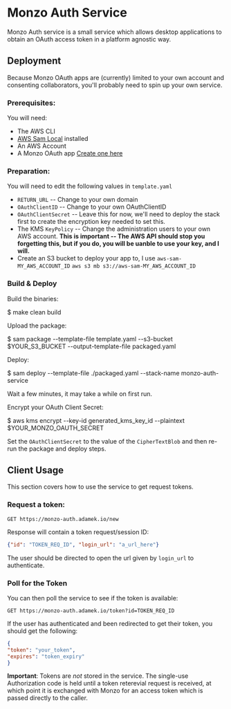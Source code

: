 Monzo Auth Service
==================

Monzo Auth service is a small service which allows
desktop applications to obtain an OAuth access token in a platform agnostic way.

Deployment
----------

Because Monzo OAuth apps are (currently) limited to your own account and consenting collaborators, you'll probably need to spin up your own service.

### Prerequisites:

You will need:
  * The AWS CLI
  * [AWS Sam Local](https://github.com/awslabs/aws-sam-local) installed
  * An AWS Account
  * A Monzo OAuth app [Create one here](https://developers.monzo.com/api)
  
### Preparation:

You will need to edit the following values in `template.yaml`

  * `RETURN_URL` -- Change to your own domain
  * `OAuthClientID` -- Change to your own OAuthClientID
  * `OAuthClientSecret` -- Leave this for now, we'll need to deploy the stack first to create the encryption key needed to set this.
  * The KMS `KeyPolicy` -- Change the administration users to your own AWS account. **This is important -- The AWS API should stop you forgetting this, but if you do, you will be uanble to use your key, and I will.**
  * Create an S3 bucket to deploy your app to, I use `aws-sam-MY_AWS_ACCOUNT_ID`
    `aws s3 mb s3://aws-sam-MY_AWS_ACCOUNT_ID`
  
### Build & Deploy

Build the binaries:

  $ make clean build
  
Upload the package:

  $ sam package --template-file template.yaml --s3-bucket $YOUR_S3_BUCKET --output-template-file packaged.yaml
  
Deploy:

  $ sam deploy --template-file ./packaged.yaml --stack-name monzo-auth-service
  
Wait a few minutes, it may take a while on first run.

Encrypt your OAuth Client Secret:

  $ aws kms encrypt --key-id generated_kms_key_id --plaintext $YOUR_MONZO_OAUTH_SECRET
  
Set the `OAuthClientSecret` to the value of the `CipherTextBlob` and then re-run the package and deploy steps.


Client Usage
------------

This section covers how to use the service to get request tokens.

### Request a token:

````http request
GET https://monzo-auth.adamek.io/new
````

Response will contain a token request/session ID:

````json
{"id": "TOKEN_REQ_ID", "login_url": "a_url_here"}
````

The user should be directed to open the url given by `login_url` to authenticate.

### Poll for the Token

You can then poll the service to see if the token is available:

````http request
GET https://monzo-auth.adamek.io/token?id=TOKEN_REQ_ID
````

If the user has authenticated and been redirected to get their token, you should get the following:

````json
{
"token": "your_token",
"expires": "token_expiry"
}
````

**Important**: Tokens are _not_ stored in the service. The single-use Authorization code is held
until a token reterevial request is received, at which point it is exchanged with Monzo for an access token which is
passed directly to the caller.
